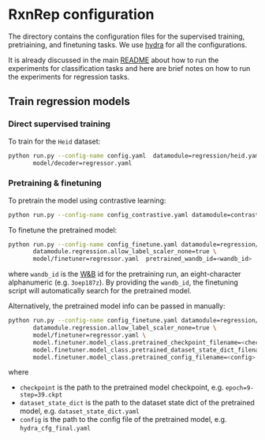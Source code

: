 # RxnRep configuration

The directory contains the configuration files for the supervised training, 
pretriaining, and finetuning tasks. 
We use [hydra](https://github.com/facebookresearch/hydra) for all the 
configurations. 

It is already discussed in the main [README](../README.md) about how to run the 
experiments for classification tasks and here are brief notes on how to run the 
experiments for regression tasks.    



## Train regression models

### Direct supervised training

To train for the `Heid` dataset:

```bash
python run.py --config-name config.yaml  datamodule=regression/heid.yaml \
       model/decoder=regressor.yaml
```


### Pretraining & finetuning

To pretrain the model using contrastive learning:

```bash
python run.py --config-name config_contrastive.yaml datamodule=contrastive/heid.yaml
```

To finetune the pretrained model:

```bash
python run.py --config-name config_finetune.yaml datamodule=regression/heid.yaml \
       datamodule.regression.allow_label_scaler_none=true \
       model/finetuner=regressor.yaml  pretrained_wandb_id=<wandb_id>
```

where `wandb_id` is the [W&B](https://wandb.ai) id for the pretraining run, an eight-character 
alphanumeric
(e.g. `3oep187z`).
By providing the `wandb_id`, the finetuning script will automatically search for the pretrained model.

Alternatively, the pretrained model info can be passed in manually:

```bash
python run.py --config-name config_finetune.yaml datamodule=regression/heid.yaml \
       datamodule.regression.allow_label_scaler_none=true \
       model/finetuner=regressor.yaml \   
       model.finetuner.model_class.pretrained_checkpoint_filename=<checkpoint> \
       model.finetuner.model_class.pretrained_dataset_state_dict_filename=<dataset_state_dict> \
       model.finetuner.model_class.pretrained_config_filename=<config>
```

where

- `checkpoint` is the path to the pretrained model checkpoint, e.g. `epoch=9-step=39.ckpt`
- `dataset_state_dict` is the path to the dataset state dict of the pretrained model, e.g. `dataset_state_dict.yaml`
- `config` is the path to the config file of the pretrained model, e.g. `hydra_cfg_final.yaml`